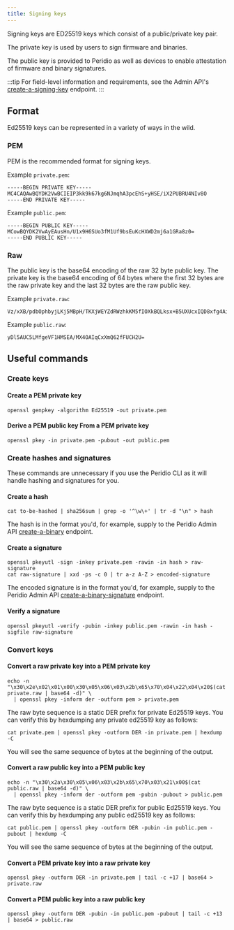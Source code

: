 ```yaml
---
title: Signing keys
---
```


Signing keys are ED25519 keys which consist of a public/private key pair.

The private key is used by users to sign firmware and binaries.

The public key is provided to Peridio as well as devices to enable attestation of firmware and binary signatures.

:::tip
For field-level information and requirements, see the Admin API's [create-a-signing-key](/admin-api#signing-keys/operation/create-a-signing-key) endpoint.
:::

## Format

Ed25519 keys can be represented in a variety of ways in the wild.

### PEM

PEM is the recommended format for signing keys.

Example `private.pem`:

```
-----BEGIN PRIVATE KEY-----
MC4CAQAwBQYDK2VwBCIEIP3kk9k67kg6NJmqhA3pcEhS+yHSE/iX2PUBRU4NIv8O
-----END PRIVATE KEY-----
```

Example `public.pem`:

```
-----BEGIN PUBLIC KEY-----
MCowBQYDK2VwAyEAusHn/U1x9H6SUo3fM1Uf9bsEuKcHXWD2mj6a1GRa8z0=
-----END PUBLIC KEY-----
```

### Raw

The public key is the base64 encoding of the raw 32 byte public key. The private key is the base64 encoding of 64 bytes where the first 32 bytes are the raw private key and the last 32 bytes are the raw public key.

Example `private.raw`:

```
Vz/xXB/pdbOphbyjLKj5MBpH/TKXjWEYZdRWzhkKM5fIOXkBQLksx+B5UXUcxIQD8xfg4AioLFeZDrZ8VQIfZQ==
```

Example `public.raw`:

```
yDl5AUC5LMfgeVF1HMSEA/MX4OAIqCxXmQ62fFUCH2U=
```

## Useful commands

### Create keys

#### Create a PEM private key

```
openssl genpkey -algorithm Ed25519 -out private.pem
```

#### Derive a PEM public key From a PEM private key

```
openssl pkey -in private.pem -pubout -out public.pem
```

### Create hashes and signatures

These commands are unnecessary if you use the Peridio CLI as it will handle hashing and signatures for you.

#### Create a hash

```
cat to-be-hashed | sha256sum | grep -o '^\w\+' | tr -d "\n" > hash
```

The hash is in the format you'd, for example, supply to the Peridio Admin API [create-a-binary](/admin-api#binaries/operation/create-a-binary) endpoint.

#### Create a signature

```
openssl pkeyutl -sign -inkey private.pem -rawin -in hash > raw-signature
cat raw-signature | xxd -ps -c 0 | tr a-z A-Z > encoded-signature
```

The encoded signature is in the format you'd, for example, supply to the Peridio Admin API [create-a-binary-signature](/admin-api#binary-signatures/operation/create-a-binary-signature) endpoint.

#### Verify a signature

```
openssl pkeyutl -verify -pubin -inkey public.pem -rawin -in hash -sigfile raw-signature
```

### Convert keys

#### Convert a raw private key into a PEM private key

```
echo -n "\x30\x2e\x02\x01\x00\x30\x05\x06\x03\x2b\x65\x70\x04\x22\x04\x20$(cat private.raw | base64 -d)" \
  | openssl pkey -inform der -outform pem > private.pem
```

The raw byte sequence is a static DER prefix for private Ed25519 keys. You can verify this by hexdumping any private ed25519 key as follows:

```
cat private.pem | openssl pkey -outform DER -in private.pem | hexdump -C
```

You will see the same sequence of bytes at the beginning of the output.

#### Convert a raw public key into a PEM public key


```
echo -n "\x30\x2a\x30\x05\x06\x03\x2b\x65\x70\x03\x21\x00$(cat public.raw | base64 -d)" \
  | openssl pkey -inform der -outform pem -pubin -pubout > public.pem
```

The raw byte sequence is a static DER prefix for public Ed25519 keys. You can verify this by hexdumping any public ed25519 key as follows:

```
cat public.pem | openssl pkey -outform DER -pubin -in public.pem -pubout | hexdump -C
```

You will see the same sequence of bytes at the beginning of the output.

#### Convert a PEM private key into a raw private key

```
openssl pkey -outform DER -in private.pem | tail -c +17 | base64 > private.raw
```

#### Convert a PEM public key into a raw public key

```
openssl pkey -outform DER -pubin -in public.pem -pubout | tail -c +13 | base64 > public.raw
```

